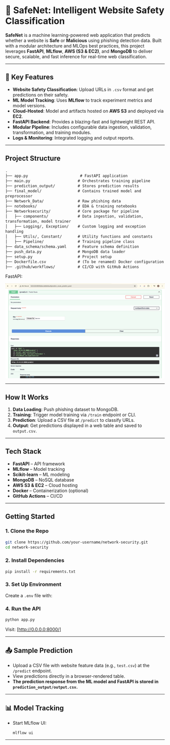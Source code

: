 # 🔐 SafeNet: Intelligent Website Safety Classification

**SafeNet** is a machine learning-powered web application that predicts whether a website is **Safe** or **Malicious** using phishing detection data. Built with a modular architecture and MLOps best practices, this project leverages **FastAPI**, **MLflow**, **AWS (S3 & EC2)**, and **MongoDB** to deliver secure, scalable, and fast inference for real-time web classification.

---

## 🚀 Key Features

* **Website Safety Classification**: Upload URLs in `.csv` format and get predictions on their safety.
* **ML Model Tracking**: Uses **MLflow** to track experiment metrics and model versions.
* **Cloud-Hosted**: Model and artifacts hosted on **AWS S3** and deployed via **EC2**.
* **FastAPI Backend**: Provides a blazing-fast and lightweight REST API.
* **Modular Pipeline**: Includes configurable data ingestion, validation, transformation, and training modules.
* **Logs & Monitoring**: Integrated logging and output reports.

---

## Project Structure

```
.
├── app.py                       # FastAPI application
├── main.py                     # Orchestrates training pipeline
├── prediction_output/          # Stores prediction results
├── final_model/                # Contains trained model and preprocessor
├── Network_Data/               # Raw phishing data
├── notebooks/                  # EDA & training notebooks
├── Networksecurity/            # Core package for pipeline
│   ├── components/             # Data ingestion, validation, transformation, model trainer
│   ├── Logging/, Exception/    # Custom logging and exception handling
│   ├── Utils/, Constant/       # Utility functions and constants
│   ├── Pipeline/               # Training pipeline class
├── data_schema/schema.yaml     # Feature schema definition
├── push_data.py                # MongoDB data loader
├── setup.py                    # Project setup
├── Dockerfile.csv              # (To be renamed) Docker configuration
├── .github/workflows/          # CI/CD with GitHub Actions
```

FastAPI:

![Screenshot](FASTAPI.png)

---

## How It Works

1. **Data Loading**: Push phishing dataset to MongoDB.
2. **Training**: Trigger model training via `/train` endpoint or CLI.
3. **Prediction**: Upload a CSV file at `/predict` to classify URLs.
4. **Output**: Get predictions displayed in a web table and saved to `output.csv`.

---

## Tech Stack

* **FastAPI** – API framework
* **MLflow** – Model tracking
* **Scikit-learn** – ML modeling
* **MongoDB** – NoSQL database
* **AWS S3 & EC2** – Cloud hosting
* **Docker** – Containerization (optional)
* **GitHub Actions** – CI/CD

---

## Getting Started

### 1. Clone the Repo

```bash
git clone https://github.com/your-username/network-security.git
cd network-security
```

### 2. Install Dependencies

```bash
pip install -r requirements.txt
```

### 3. Set Up Environment

Create a `.env` file with:

### 4. Run the API

```bash
python app.py
```

Visit: [http://0.0.0.0:8000/]

---

## 📤 Sample Prediction

* Upload a CSV file with website feature data (e.g., `test.csv`) at the `/predict` endpoint.
* View predictions directly in a browser-rendered table.
* **The prediction response from the ML model and FastAPI is stored in `prediction_output/output.csv`.**

---

## 📊 Model Tracking

* Start MLflow UI:

  ```bash
  mlflow ui
  ```

---


